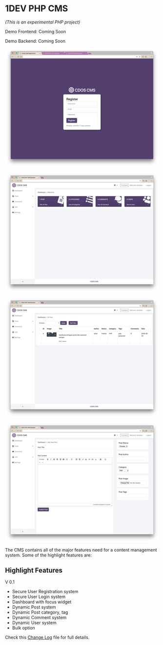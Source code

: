 # 1DEV PHP CMS

*_(This is an experimental PHP project)_*

Demo Frontend: Coming Soon

Demo Backend: Coming Soon

![Registration Page](screenshots/cdos-reg.png)

![Dashboard](screenshots/cdos-dashboard.png)

![Preview All Post](screenshots/cdos-all-post.png)

![Add New Post](screenshots/cdos-add-page.png)

The CMS contains all of the major features need for a content management system. Some of the highlight features are:

## Highlight Features

V 0.1

* Secure User Registration system
* Secure User Login system
* Dashboard with focus widget
* Dynamic Post system
* Dynamic Post category, tag
* Dynamic Comment system
* Dynamic User system
* Bulk option

Check this [Change Log](change-log.txt) file for full details.